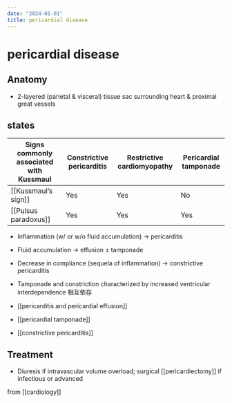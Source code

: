 ```yaml
---
date: "2024-01-01"
title: pericardial disease
---
```



# pericardial disease

## Anatomy

- 2-layered (parietal & visceral) tissue sac surrounding heart & proximal great vessels

## states

| Signs commonly associated with Kussmaul | Constrictive pericarditis | Restrictive cardiomyopathy | Pericardial tamponade |
| --------------------------------------- | ------------------------- | -------------------------- | --------------------- |
| [[Kussmaul’s sign]]                     | Yes                       | Yes                        | No                    |
| [[Pulsus paradoxus]]                    | Yes                       | Yes                        | Yes                   |

- Inflammation (w/ or w/o fluid accumulation) → pericarditis
- Fluid accumulation → effusion ± tamponade
- Decrease in compliance (sequela of inflammation) → constrictive pericarditis
- Tamponade and constriction characterized by increased ventricular interdependence 相互依存

- [[pericarditis and pericardial effusion]]
- [[pericardial tamponade]]
- [[constrictive pericarditis]]

## Treatment

- Diuresis if intravascular volume overload; surgical [[pericardiectomy]] if infectious or advanced

from [[cardiology]]
